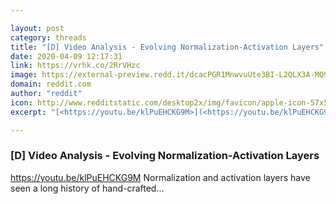 ```yaml
---

layout: post
category: threads
title: "[D] Video Analysis - Evolving Normalization-Activation Layers"
date: 2020-04-09 12:17:31
link: https://vrhk.co/2RrVHzc
image: https://external-preview.redd.it/dcacPGR1MnwvuUte3BI-L2QLX3A-MQ9w98DwSlzeyTY.jpg?width=480&height=251.308900524&auto=webp&crop=480:251.308900524,smart&s=1f3f1fd45293947f956613dcc9c784eb73a0a374
domain: reddit.com
author: "reddit"
icon: http://www.redditstatic.com/desktop2x/img/favicon/apple-icon-57x57.png
excerpt: "[<https://youtu.be/klPuEHCKG9M>](<https://youtu.be/klPuEHCKG9M>) Normalization and activation layers have seen a long history of hand-crafted..."

---
```


### [D] Video Analysis - Evolving Normalization-Activation Layers

[<https://youtu.be/klPuEHCKG9M>](<https://youtu.be/klPuEHCKG9M>) Normalization and activation layers have seen a long history of hand-crafted...